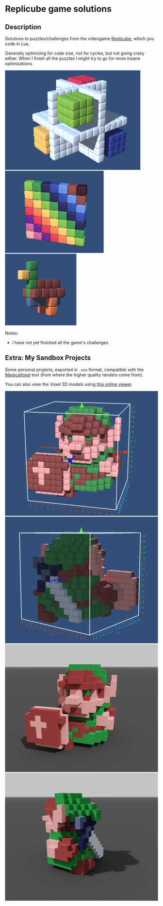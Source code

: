 # Replicube game solutions

## Description

Solutions to puzzles/challenges from the videogame [Replicube](https://store.steampowered.com/app/3401490/Replicube/), which you code in Lua.

Generally optimizing for code size, not for cycles, but not going crazy either. When I finish all the puzzles I might try to go for more insane optimizations.


![](tutorial-projects/7-importance-of-end.png)
![](intro-challenges-1/6-angled-rainbow.png)
![](alice-creations-01/3-tiny-duck.png)

Notes:

- I have not yet finished all the game's challenges


## Extra: My Sandbox Projects

Some personal projects, exported in `.vox` format, compatible with the [MagicaVoxel](https://ephtracy.github.io/) tool (from where the higher quality renders come from).

You can also view the Voxel 3D models using [this online viewer](https://kartones.net/demos/033/).

![](my-sandbox-projects/zelda-link-1.png)
![](my-sandbox-projects/zelda-link-2.png)
![](my-sandbox-projects/zelda-link-1-render.png)
![](my-sandbox-projects/zelda-link-2-render.png)
